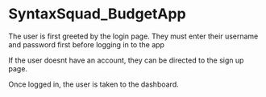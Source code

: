 # SyntaxSquad_BudgetApp

The user is first greeted by the login page. They must enter their username and password first before logging in to the app 

If the user doesnt have an account, they can be directed to the sign up page. 

Once logged in, the user is taken to the dashboard. 
